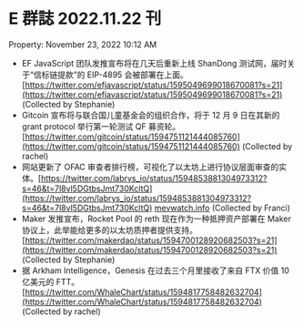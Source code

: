 # E 群誌 2022.11.22 刊

Property: November 23, 2022 10:12 AM

- EF JavaScript 团队发推宣布将在几天后重新上线 ShanDong 测试网，届时关于“信标链提款”的 EIP-4895 会被部署在上面。[https://twitter.com/efjavascript/status/1595049699018670081?s=21](https://twitter.com/efjavascript/status/1595049699018670081?s=21) (Collected by Stephanie)
- Gitcoin 宣布将与联合国儿童基金会的组织合作，将于 12 月 9 日在其新的 grant protocol 举行第一轮测试 QF 募资轮。[https://twitter.com/gitcoin/status/1594751121444085760](https://twitter.com/gitcoin/status/1594751121444085760) (Collected by rachel)
- 网站更新了 OFAC 审查者排行榜，可视化了以太坊上进行协议层面审查的实体。[https://twitter.com/labrys_io/status/1594853881304973312?s=46&t=7l8vl5DGtbsJmt730KcltQ](https://twitter.com/labrys_io/status/1594853881304973312?s=46&t=7l8vl5DGtbsJmt730KcltQ) [mevwatch.info](http://mevwatch.info/) (Collected by Franci)
- Maker 发推宣布，Rocket Pool 的 reth 现在作为一种抵押资产部署在 Maker 协议上，此举能给更多的以太坊质押者提供支持。[https://twitter.com/makerdao/status/1594700128920682503?s=21](https://twitter.com/makerdao/status/1594700128920682503?s=21) (Collected by Stephanie)
- 据 Arkham Intelligence，Genesis 在过去三个月里接收了来自 FTX 价值 10 亿美元的 FTT。[https://twitter.com/WhaleChart/status/1594817758482632704](https://twitter.com/WhaleChart/status/1594817758482632704) (Collected by rachel)
